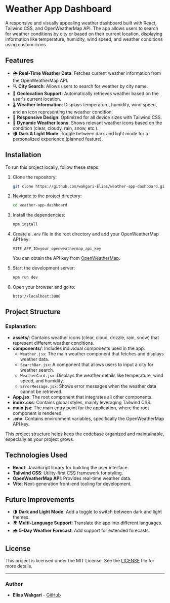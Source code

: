 # Weather App Dashboard

A responsive and visually appealing weather dashboard built with React, Tailwind CSS, and OpenWeatherMap API. The app allows users to search for weather conditions by city or based on their current location, displaying information like temperature, humidity, wind speed, and weather conditions using custom icons.

## Features

- 🌦 **Real-Time Weather Data**: Fetches current weather information from the OpenWeatherMap API.
- 🔍 **City Search**: Allows users to search for weather by city name.
- 📍 **Geolocation Support**: Automatically retrieves weather based on the user's current location.
- 🌡 **Weather Information**: Displays temperature, humidity, wind speed, and an icon representing the weather condition.
- 🎨 **Responsive Design**: Optimized for all device sizes with Tailwind CSS.
- 🎉 **Dynamic Weather Icons**: Shows relevant weather icons based on the condition (clear, cloudy, rain, snow, etc.).
- 🌘 **Dark & Light Mode**: Toggle between dark and light mode for a personalized experience (planned feature).

## Installation

To run this project locally, follow these steps:

1. Clone the repository:
    ```bash
    git clone https://github.com/wakgari-Elias/weather-app-dashboard.git
    ```
2. Navigate to the project directory:
    ```bash
    cd weather-app-dashboard
    ```
3. Install the dependencies:
    ```bash
    npm install
    ```
4. Create a `.env` file in the root directory and add your OpenWeatherMap API key:
    ```
    VITE_APP_ID=your_openweathermap_api_key
    ```
    You can obtain the API key from [OpenWeatherMap](https://openweathermap.org/).

5. Start the development server:
    ```bash
    npm run dev
    ```

6. Open your browser and go to:
    ```
    http://localhost:3000
    ```

## Project Structure

### Explanation:

- **assets/**: Contains weather icons (clear, cloud, drizzle, rain, snow) that represent different weather conditions.
- **components/**: Includes individual components used in the app:
  - `Weather.jsx`: The main weather component that fetches and displays weather data.
  - `SearchBar.jsx`: A component that allows users to input a city for weather search.
  - `WeatherCard.jsx`: Displays the weather details like temperature, wind speed, and humidity.
  - `ErrorMessage.jsx`: Shows error messages when the weather data cannot be retrieved.
- **App.jsx**: The root component that integrates all other components.
- **index.css**: Contains global styles, mainly leveraging Tailwind CSS.
- **main.jsx**: The main entry point for the application, where the root component is rendered.
- **.env**: Contains environment variables, specifically the OpenWeatherMap API key.

This project structure helps keep the codebase organized and maintainable, especially as your project grows.




## Technologies Used

- **React**: JavaScript library for building the user interface.
- **Tailwind CSS**: Utility-first CSS framework for styling.
- **OpenWeatherMap API**: Provides real-time weather data.
- **Vite**: Next-generation front-end tooling for development.

## Future Improvements

- 🌗 **Dark and Light Mode**: Add a toggle to switch between dark and light themes.
- 🌍 **Multi-Language Support**: Translate the app into different languages.
- 🌧 **5-Day Weather Forecast**: Add support for extended forecasts.

## License

This project is licensed under the MIT License. See the [LICENSE](LICENSE) file for more details.

---

### Author

- **Elias Wakgari** - [GitHub](https://github.com/wakgari-Elias)


